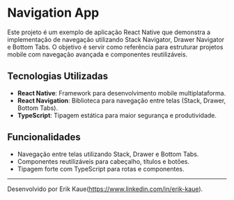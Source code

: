 # Navigation App

Este projeto é um exemplo de aplicação React Native que demonstra a implementação de navegação utilizando Stack Navigator, Drawer Navigator e Bottom Tabs. O objetivo é servir como referência para estruturar projetos mobile com navegação avançada e componentes reutilizáveis.

## Tecnologias Utilizadas

- **React Native**: Framework para desenvolvimento mobile multiplataforma.
- **React Navigation**: Biblioteca para navegação entre telas (Stack, Drawer, Bottom Tabs).
- **TypeScript**: Tipagem estática para maior segurança e produtividade.

## Funcionalidades

- Navegação entre telas utilizando Stack, Drawer e Bottom Tabs.
- Componentes reutilizáveis para cabeçalho, títulos e botões.
- Tipagem forte com TypeScript para rotas e componentes.

---

Desenvolvido por Erik Kaue(https://www.linkedin.com/in/erik-kaue).
